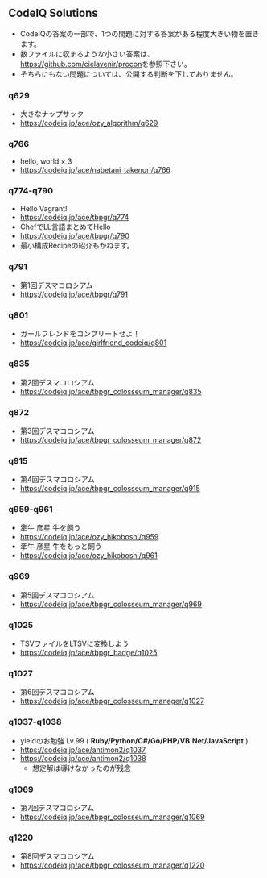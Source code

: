## CodeIQ Solutions
- CodeIQの答案の一部で、1つの問題に対する答案がある程度大きい物を置きます。
- 数ファイルに収まるような小さい答案は、<https://github.com/cielavenir/procon>を参照下さい。
- そちらにもない問題については、公開する判断を下しておりません。

### q629
- 大きなナップサック
- <https://codeiq.jp/ace/ozy_algorithm/q629>

### q766
- hello, world × 3
- <https://codeiq.jp/ace/nabetani_takenori/q766>

### q774-q790
- Hello Vagrant!
- <https://codeiq.jp/ace/tbpgr/q774>
- ChefでLL言語まとめてHello
- <https://codeiq.jp/ace/tbpgr/q790>
- 最小構成Recipeの紹介もかねます。

### q791
- 第1回デスマコロシアム
- <https://codeiq.jp/ace/tbpgr/q791>

### q801
- ガールフレンドをコンプリートせよ！
- <https://codeiq.jp/ace/girlfriend_codeiq/q801>

### q835
- 第2回デスマコロシアム
- <https://codeiq.jp/ace/tbpgr_colosseum_manager/q835>

### q872
- 第3回デスマコロシアム
- <https://codeiq.jp/ace/tbpgr_colosseum_manager/q872>

### q915
- 第4回デスマコロシアム
- <https://codeiq.jp/ace/tbpgr_colosseum_manager/q915>

### q959-q961
- 牽牛 彦星 牛を飼う
- <https://codeiq.jp/ace/ozy_hikoboshi/q959>
- 牽牛 彦星 牛をもっと飼う
- <https://codeiq.jp/ace/ozy_hikoboshi/q961>

### q969
- 第5回デスマコロシアム
- <https://codeiq.jp/ace/tbpgr_colosseum_manager/q969>

### q1025
- TSVファイルをLTSVに変換しよう
- <https://codeiq.jp/ace/tbpgr_badge/q1025>

### q1027
- 第6回デスマコロシアム
- <https://codeiq.jp/ace/tbpgr_colosseum_manager/q1027>

### q1037-q1038
- yieldのお勉強 Lv.99 ( **Ruby/Python/C#/Go/PHP/VB.Net/JavaScript** )
- <https://codeiq.jp/ace/antimon2/q1037>
- <https://codeiq.jp/ace/antimon2/q1038>
  - 想定解は導けなかったのが残念

### q1069
- 第7回デスマコロシアム
- <https://codeiq.jp/ace/tbpgr_colosseum_manager/q1069>

### q1220
- 第8回デスマコロシアム
- <https://codeiq.jp/ace/tbpgr_colosseum_manager/q1220>
